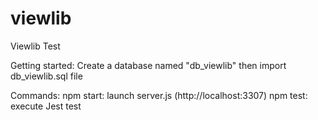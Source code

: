 # viewlib
Viewlib Test

Getting started:
Create a database named "db_viewlib" then import db_viewlib.sql file

Commands:
npm start: launch server.js (http://localhost:3307)
npm test: execute Jest test
